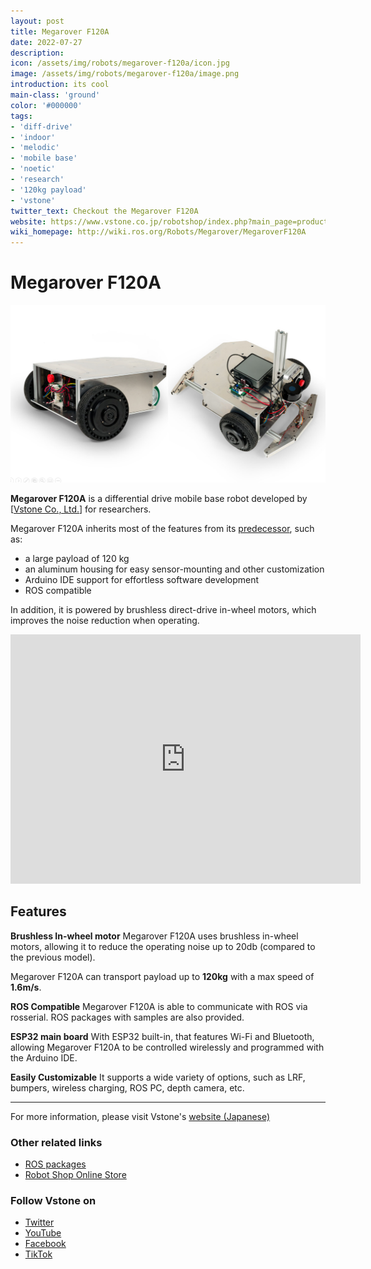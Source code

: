 ```yaml
---
layout: post
title: Megarover F120A
date: 2022-07-27
description:
icon: /assets/img/robots/megarover-f120a/icon.jpg
image: /assets/img/robots/megarover-f120a/image.png
introduction: its cool
main-class: 'ground'
color: '#000000'
tags:
- 'diff-drive'
- 'indoor'
- 'melodic'
- 'mobile base'
- 'noetic'
- 'research'
- '120kg payload'
- 'vstone'
twitter_text: Checkout the Megarover F120A
website: https://www.vstone.co.jp/robotshop/index.php?main_page=product_info&cPath=156_923&products_id=5346
wiki_homepage: http://wiki.ros.org/Robots/Megarover/MegaroverF120A
---
```


# Megarover F120A

![Megarover_F120A_image](/assets/img/robots/megarover-f120a/image.png)

**Megarover F120A** is a differential drive mobile base robot developed by [[Vstone Co., Ltd.](https://www.vstone.co.jp/english/index.html)] for researchers. 

Megarover F120A inherits most of the features from its [predecessor](http://wiki.ros.org/Robots/Megarover/MegaroverF120), such as:
- a large payload of 120 kg
- an aluminum housing for easy sensor-mounting and other customization
- Arduino IDE support for effortless software development
- ROS compatible

In addition, it is powered by brushless direct-drive in-wheel motors, which improves the noise reduction when operating.

<iframe width="560" height="399"  src="https://www.youtube.com/embed/iDjJf6CSuYk" title="YouTube video player" frameborder="0" allow="accelerometer; autoplay; clipboard-write; encrypted-media; gyroscope; picture-in-picture" allowfullscreen></iframe>

## Features

**Brushless In-wheel motor** 
Megarover F120A uses brushless in-wheel motors, allowing it to reduce the operating noise up to 20db (compared to the previous model).

Megarover F120A can transport payload up to **120kg** 
with a max speed of **1.6m/s**.

**ROS Compatible**
Megarover F120A is able to communicate with ROS via rosserial. ROS packages with samples are also provided. 

**ESP32 main board**
With ESP32 built-in, that features Wi-Fi and Bluetooth, allowing Megarover F120A to be controlled wirelessly and programmed with the Arduino IDE.

**Easily Customizable**
It supports a wide variety of options, such as LRF, bumpers, wireless charging, ROS PC, depth camera, etc.

---
For more information, please visit Vstone's [website (Japanese)](https://www.vstone.co.jp/robotshop/index.php?main_page=product_info&cPath=156_923&products_id=5346)

### Other related links
- [ROS packages](https://github.com/vstoneofficial/megarover3_ros)
- [Robot Shop Online Store](https://www.vstone.co.jp/robotshop/index.php?main_page=product_info&cPath=156_923&products_id=5346)

### Follow Vstone on
- [Twitter](https://twitter.com/vstone_) 
- [YouTube](https://www.youtube.com/user/vstonevstone)
- [Facebook](https://www.facebook.com/vstonerobotshop/)
- [TikTok](https://www.tiktok.com/@vstone0804)
